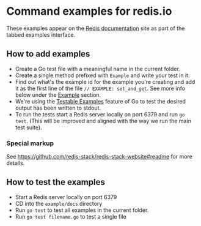 # Command examples for redis.io

These examples appear on the [Redis documentation](https://redis.io) site as part of the tabbed examples interface.

## How to add examples

- Create a Go test file with a meaningful name in the current folder. 
- Create a single method prefixed with `Example` and write your test in it.
- Find out what's the example id for the example you're creating and add it as the first line of the file `// EXAMPLE: set_and_get`. See more info below under the [Example](#example) section.
- We're using the [Testable Examples](https://go.dev/blog/examples) feature of Go to test the desired output has been written to stdout.
- To run the tests start a Redis server locally on port 6379 and run `go test`. (This will be improved and aligned with the way we run the main test suite).

### Special markup

See https://github.com/redis-stack/redis-stack-website#readme for more details.

## How to test the examples

- Start a Redis server locally on port 6379
- CD into the `example/docs` directory
- Run `go test` to test all examples in the current folder.
- Run `go test filename.go` to test a single file

